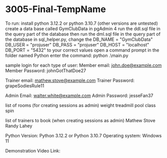 # 3005-Final-TempName


To run:
install python 3.12.2 or python 3.10.7 (other versions are untested)
create a data base called GymClubData in pgAdmin 4
run the ddl.sql file in the query part of the database
then run the dml.sql file in the query part of the database
in sql_helper.py, change the 
    DB_NAME = "GymClubData"
    DB_USER = "projuser"
    DB_PASS = "projuser"
    DB_HOST = "localhost"
    DB_PORT = "5432"
to your correct values
open a command prompt in the folder named Python
enter the command:
    python .\main.py



sample login for each type of user:
Member email: john.doe@example.com
Member Password: johnGotThatDoe27

Trainer email: mathew.stove@example.com
Trainer Password: grapeSodiesRule11

Admin Email: walter.white@example.com
Admin Password: jesseFan37


list of rooms (for creating sessions as admin)
weight
treadmill
pool
class
spin

list of trainers to book (when creating sessions as admin)
Mathew Stove
Randy Lahey

Python Version:
Python 3.12.2
or
Python 3.10.7
Operating system:
Windows 11

Demonstration Video Link:
